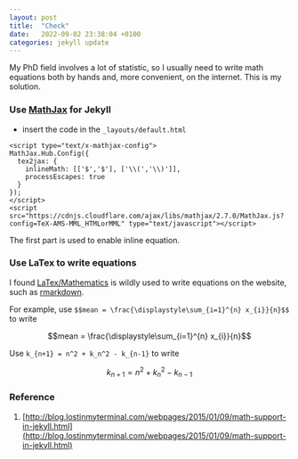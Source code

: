 ```yaml
---
layout: post
title:  "Check"
date:   2022-09-02 23:38:04 +0100
categories: jekyll update
---
```


My PhD field involves a lot of statistic, so I usually need to write math equations both by hands and, more convenient, on the internet. This is my solution.

### Use [MathJax](https://www.mathjax.org/) for Jekyll

- insert the code in the `_layouts/default.html`

```
<script type="text/x-mathjax-config">
MathJax.Hub.Config({
  tex2jax: {
    inlineMath: [['$','$'], ['\\(','\\)']],
    processEscapes: true
  }
});
</script>
<script src="https://cdnjs.cloudflare.com/ajax/libs/mathjax/2.7.0/MathJax.js?config=TeX-AMS-MML_HTMLorMML" type="text/javascript"></script>
```

The first part is used to enable inline equation.

### Use LaTex to write equations

I found [LaTex/Mathematics](https://en.wikibooks.org/wiki/LaTeX/Mathematics) is wildly used to write equations on the website, such as [rmarkdown](http://rmarkdown.rstudio.com/authoring_basics.html).

For example, use `$$mean = \frac{\displaystyle\sum_{i=1}^{n} x_{i}}{n}$$` to write

$$mean = \frac{\displaystyle\sum_{i=1}^{n} x_{i}}{n}$$

Use `k_{n+1} = n^2 + k_n^2 - k_{n-1}` to write

$$k_{n+1} = n^2 + k_n^2 - k_{n-1}$$

### Reference

1. [http://blog.lostinmyterminal.com/webpages/2015/01/09/math-support-in-jekyll.html](http://blog.lostinmyterminal.com/webpages/2015/01/09/math-support-in-jekyll.html)